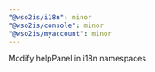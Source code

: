 ```yaml
---
"@wso2is/i18n": minor
"@wso2is/console": minor
"@wso2is/myaccount": minor
---
```


Modify helpPanel in i18n namespaces
